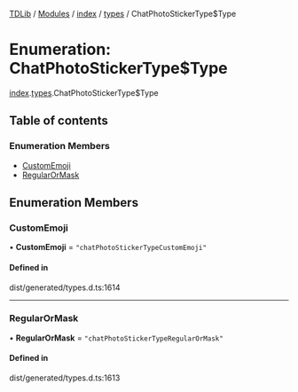 [TDLib](../README.md) / [Modules](../modules.md) / [index](../modules/index.md) / [types](../modules/index.types.md) / ChatPhotoStickerType$Type

# Enumeration: ChatPhotoStickerType$Type

[index](../modules/index.md).[types](../modules/index.types.md).ChatPhotoStickerType$Type

## Table of contents

### Enumeration Members

- [CustomEmoji](index.types.ChatPhotoStickerType_Type.md#customemoji)
- [RegularOrMask](index.types.ChatPhotoStickerType_Type.md#regularormask)

## Enumeration Members

### CustomEmoji

• **CustomEmoji** = ``"chatPhotoStickerTypeCustomEmoji"``

#### Defined in

dist/generated/types.d.ts:1614

___

### RegularOrMask

• **RegularOrMask** = ``"chatPhotoStickerTypeRegularOrMask"``

#### Defined in

dist/generated/types.d.ts:1613
